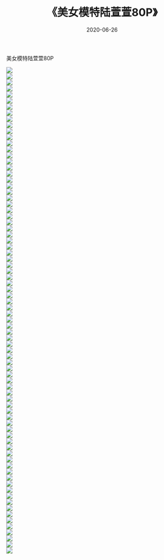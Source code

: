 ﻿---
layout: post
title:  《美女模特陆萱萱80P》
date:   2020-06-26
img: http://img.660000.xyz/Sharelink/性感/2020/美女模特陆萱萱80P/000.jpg
categories: [美女, 清纯, 唯美]
---

美女模特陆萱萱80P

  ![](http://img.660000.xyz/Sharelink/性感/2020/美女模特陆萱萱80P/001.jpg) <br> ![](http://img.660000.xyz/Sharelink/性感/2020/美女模特陆萱萱80P/002.jpg) <br> ![](http://img.660000.xyz/Sharelink/性感/2020/美女模特陆萱萱80P/003.jpg) <br> ![](http://img.660000.xyz/Sharelink/性感/2020/美女模特陆萱萱80P/004.jpg) <br> ![](http://img.660000.xyz/Sharelink/性感/2020/美女模特陆萱萱80P/005.jpg) <br> ![](http://img.660000.xyz/Sharelink/性感/2020/美女模特陆萱萱80P/006.jpg) <br> ![](http://img.660000.xyz/Sharelink/性感/2020/美女模特陆萱萱80P/007.jpg) <br> ![](http://img.660000.xyz/Sharelink/性感/2020/美女模特陆萱萱80P/008.jpg) <br> ![](http://img.660000.xyz/Sharelink/性感/2020/美女模特陆萱萱80P/009.jpg) <br> ![](http://img.660000.xyz/Sharelink/性感/2020/美女模特陆萱萱80P/010.jpg) <br> ![](http://img.660000.xyz/Sharelink/性感/2020/美女模特陆萱萱80P/011.jpg) <br> ![](http://img.660000.xyz/Sharelink/性感/2020/美女模特陆萱萱80P/012.jpg) <br> ![](http://img.660000.xyz/Sharelink/性感/2020/美女模特陆萱萱80P/013.jpg) <br> ![](http://img.660000.xyz/Sharelink/性感/2020/美女模特陆萱萱80P/014.jpg) <br> ![](http://img.660000.xyz/Sharelink/性感/2020/美女模特陆萱萱80P/015.jpg) <br> ![](http://img.660000.xyz/Sharelink/性感/2020/美女模特陆萱萱80P/016.jpg) <br> ![](http://img.660000.xyz/Sharelink/性感/2020/美女模特陆萱萱80P/017.jpg) <br> ![](http://img.660000.xyz/Sharelink/性感/2020/美女模特陆萱萱80P/018.jpg) <br> ![](http://img.660000.xyz/Sharelink/性感/2020/美女模特陆萱萱80P/019.jpg) <br> ![](http://img.660000.xyz/Sharelink/性感/2020/美女模特陆萱萱80P/020.jpg) <br> ![](http://img.660000.xyz/Sharelink/性感/2020/美女模特陆萱萱80P/021.jpg) <br> ![](http://img.660000.xyz/Sharelink/性感/2020/美女模特陆萱萱80P/022.jpg) <br> ![](http://img.660000.xyz/Sharelink/性感/2020/美女模特陆萱萱80P/023.jpg) <br> ![](http://img.660000.xyz/Sharelink/性感/2020/美女模特陆萱萱80P/024.jpg) <br> ![](http://img.660000.xyz/Sharelink/性感/2020/美女模特陆萱萱80P/025.jpg) <br> ![](http://img.660000.xyz/Sharelink/性感/2020/美女模特陆萱萱80P/026.jpg) <br> ![](http://img.660000.xyz/Sharelink/性感/2020/美女模特陆萱萱80P/027.jpg) <br> ![](http://img.660000.xyz/Sharelink/性感/2020/美女模特陆萱萱80P/028.jpg) <br> ![](http://img.660000.xyz/Sharelink/性感/2020/美女模特陆萱萱80P/029.jpg) <br> ![](http://img.660000.xyz/Sharelink/性感/2020/美女模特陆萱萱80P/030.jpg) <br> ![](http://img.660000.xyz/Sharelink/性感/2020/美女模特陆萱萱80P/031.jpg) <br> ![](http://img.660000.xyz/Sharelink/性感/2020/美女模特陆萱萱80P/032.jpg) <br> ![](http://img.660000.xyz/Sharelink/性感/2020/美女模特陆萱萱80P/033.jpg) <br> ![](http://img.660000.xyz/Sharelink/性感/2020/美女模特陆萱萱80P/034.jpg) <br> ![](http://img.660000.xyz/Sharelink/性感/2020/美女模特陆萱萱80P/035.jpg) <br> ![](http://img.660000.xyz/Sharelink/性感/2020/美女模特陆萱萱80P/036.jpg) <br> ![](http://img.660000.xyz/Sharelink/性感/2020/美女模特陆萱萱80P/037.jpg) <br> ![](http://img.660000.xyz/Sharelink/性感/2020/美女模特陆萱萱80P/038.jpg) <br> ![](http://img.660000.xyz/Sharelink/性感/2020/美女模特陆萱萱80P/039.jpg) <br> ![](http://img.660000.xyz/Sharelink/性感/2020/美女模特陆萱萱80P/040.jpg) <br> ![](http://img.660000.xyz/Sharelink/性感/2020/美女模特陆萱萱80P/041.jpg) <br> ![](http://img.660000.xyz/Sharelink/性感/2020/美女模特陆萱萱80P/042.jpg) <br> ![](http://img.660000.xyz/Sharelink/性感/2020/美女模特陆萱萱80P/043.jpg) <br> ![](http://img.660000.xyz/Sharelink/性感/2020/美女模特陆萱萱80P/044.jpg) <br> ![](http://img.660000.xyz/Sharelink/性感/2020/美女模特陆萱萱80P/045.jpg) <br> ![](http://img.660000.xyz/Sharelink/性感/2020/美女模特陆萱萱80P/046.jpg) <br> ![](http://img.660000.xyz/Sharelink/性感/2020/美女模特陆萱萱80P/047.jpg) <br> ![](http://img.660000.xyz/Sharelink/性感/2020/美女模特陆萱萱80P/048.jpg) <br> ![](http://img.660000.xyz/Sharelink/性感/2020/美女模特陆萱萱80P/049.jpg) <br> ![](http://img.660000.xyz/Sharelink/性感/2020/美女模特陆萱萱80P/050.jpg) <br> ![](http://img.660000.xyz/Sharelink/性感/2020/美女模特陆萱萱80P/051.jpg) <br> ![](http://img.660000.xyz/Sharelink/性感/2020/美女模特陆萱萱80P/052.jpg) <br> ![](http://img.660000.xyz/Sharelink/性感/2020/美女模特陆萱萱80P/053.jpg) <br> ![](http://img.660000.xyz/Sharelink/性感/2020/美女模特陆萱萱80P/054.jpg) <br> ![](http://img.660000.xyz/Sharelink/性感/2020/美女模特陆萱萱80P/055.jpg) <br> ![](http://img.660000.xyz/Sharelink/性感/2020/美女模特陆萱萱80P/056.jpg) <br> ![](http://img.660000.xyz/Sharelink/性感/2020/美女模特陆萱萱80P/057.jpg) <br> ![](http://img.660000.xyz/Sharelink/性感/2020/美女模特陆萱萱80P/058.jpg) <br> ![](http://img.660000.xyz/Sharelink/性感/2020/美女模特陆萱萱80P/059.jpg) <br> ![](http://img.660000.xyz/Sharelink/性感/2020/美女模特陆萱萱80P/060.jpg) <br> ![](http://img.660000.xyz/Sharelink/性感/2020/美女模特陆萱萱80P/061.jpg) <br> ![](http://img.660000.xyz/Sharelink/性感/2020/美女模特陆萱萱80P/062.jpg) <br> ![](http://img.660000.xyz/Sharelink/性感/2020/美女模特陆萱萱80P/063.jpg) <br> ![](http://img.660000.xyz/Sharelink/性感/2020/美女模特陆萱萱80P/064.jpg) <br> ![](http://img.660000.xyz/Sharelink/性感/2020/美女模特陆萱萱80P/065.jpg) <br> ![](http://img.660000.xyz/Sharelink/性感/2020/美女模特陆萱萱80P/066.jpg) <br> ![](http://img.660000.xyz/Sharelink/性感/2020/美女模特陆萱萱80P/067.jpg) <br> ![](http://img.660000.xyz/Sharelink/性感/2020/美女模特陆萱萱80P/068.jpg) <br> ![](http://img.660000.xyz/Sharelink/性感/2020/美女模特陆萱萱80P/069.jpg) <br> ![](http://img.660000.xyz/Sharelink/性感/2020/美女模特陆萱萱80P/070.jpg) <br> ![](http://img.660000.xyz/Sharelink/性感/2020/美女模特陆萱萱80P/071.jpg) <br> ![](http://img.660000.xyz/Sharelink/性感/2020/美女模特陆萱萱80P/072.jpg) <br> ![](http://img.660000.xyz/Sharelink/性感/2020/美女模特陆萱萱80P/073.jpg) <br> ![](http://img.660000.xyz/Sharelink/性感/2020/美女模特陆萱萱80P/074.jpg) <br> ![](http://img.660000.xyz/Sharelink/性感/2020/美女模特陆萱萱80P/075.jpg) <br> ![](http://img.660000.xyz/Sharelink/性感/2020/美女模特陆萱萱80P/076.jpg) <br> ![](http://img.660000.xyz/Sharelink/性感/2020/美女模特陆萱萱80P/077.jpg) <br> ![](http://img.660000.xyz/Sharelink/性感/2020/美女模特陆萱萱80P/078.jpg) <br> ![](http://img.660000.xyz/Sharelink/性感/2020/美女模特陆萱萱80P/079.jpg) <br> ![](http://img.660000.xyz/Sharelink/性感/2020/美女模特陆萱萱80P/080.jpg) <br>